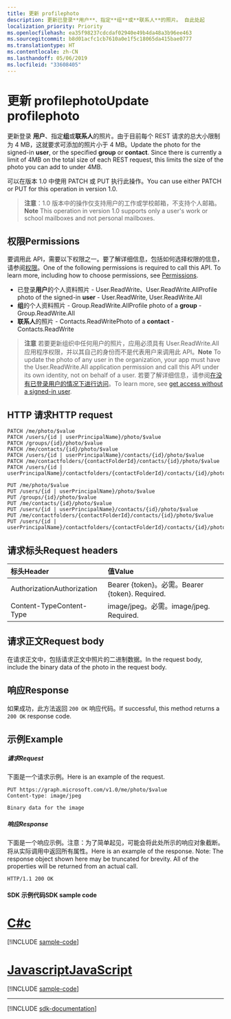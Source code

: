 ```yaml
---
title: 更新 profilephoto
description: 更新已登录**用户**、指定**组**或**联系人**的照片。 自此处起
localization_priority: Priority
ms.openlocfilehash: ea35f98237cdcdaf02940e49b4da48a3b96ee463
ms.sourcegitcommit: b8d01acfc1cb7610a0e1f5c18065da415bae0777
ms.translationtype: HT
ms.contentlocale: zh-CN
ms.lasthandoff: 05/06/2019
ms.locfileid: "33608405"
---
```

# <a name="update-profilephoto"></a><span data-ttu-id="c3982-104">更新 profilephoto</span><span class="sxs-lookup"><span data-stu-id="c3982-104">Update profilephoto</span></span>

<span data-ttu-id="c3982-p102">更新登录 **用户**、指定**组**或**联系人**的照片。由于目前每个 REST 请求的总大小限制为 4 MB，这就要求可添加的照片小于 4 MB。</span><span class="sxs-lookup"><span data-stu-id="c3982-p102">Update the photo for the signed-in **user**, or the specified **group** or **contact**. Since there is currently a limit of 4MB on the total size of each REST request, this limits the size of the photo you can add to under 4MB.</span></span>

<span data-ttu-id="c3982-107">可以在版本 1.0 中使用 PATCH 或 PUT 执行此操作。</span><span class="sxs-lookup"><span data-stu-id="c3982-107">You can use either PATCH or PUT for this operation in version 1.0.</span></span>

> <span data-ttu-id="c3982-108">**注意**：1.0 版本中的操作仅支持用户的工作或学校邮箱，不支持个人邮箱。</span><span class="sxs-lookup"><span data-stu-id="c3982-108">**Note** This operation in version 1.0 supports only a user's work or school mailboxes and not personal mailboxes.</span></span>

## <a name="permissions"></a><span data-ttu-id="c3982-109">权限</span><span class="sxs-lookup"><span data-stu-id="c3982-109">Permissions</span></span>
<span data-ttu-id="c3982-p103">要调用此 API，需要以下权限之一。要了解详细信息，包括如何选择权限的信息，请参阅[权限](/graph/permissions-reference)。</span><span class="sxs-lookup"><span data-stu-id="c3982-p103">One of the following permissions is required to call this API. To learn more, including how to choose permissions, see [Permissions](/graph/permissions-reference).</span></span>

- <span data-ttu-id="c3982-112">已登录**用户**的个人资料照片 - User.ReadWrite、User.ReadWrite.All</span><span class="sxs-lookup"><span data-stu-id="c3982-112">Profile photo of the signed-in **user** - User.ReadWrite, User.ReadWrite.All</span></span>
- <span data-ttu-id="c3982-113">**组**的个人资料照片 - Group.ReadWrite.All</span><span class="sxs-lookup"><span data-stu-id="c3982-113">Profile photo of a **group** - Group.ReadWrite.All</span></span>
- <span data-ttu-id="c3982-114">**联系人**的照片 - Contacts.ReadWrite</span><span class="sxs-lookup"><span data-stu-id="c3982-114">Photo of a **contact** - Contacts.ReadWrite</span></span>

> <span data-ttu-id="c3982-115">**注意** 若要更新组织中任何用户的照片，应用必须具有 User.ReadWrite.All 应用程序权限，并以其自己的身份而不是代表用户来调用此 API。</span><span class="sxs-lookup"><span data-stu-id="c3982-115">**Note** To update the photo of any user in the organization, your app must have the User.ReadWrite.All application permission and call this API under its own identity, not on behalf of a user.</span></span> <span data-ttu-id="c3982-116">若要了解详细信息，请参阅[在没有已登录用户的情况下进行访问](/graph/auth-v2-service)。</span><span class="sxs-lookup"><span data-stu-id="c3982-116">To learn more, see [get access without a signed-in user](/graph/auth-v2-service).</span></span>

## <a name="http-request"></a><span data-ttu-id="c3982-117">HTTP 请求</span><span class="sxs-lookup"><span data-stu-id="c3982-117">HTTP request</span></span>
<!-- { "blockType": "ignored" } -->
```http
PATCH /me/photo/$value
PATCH /users/{id | userPrincipalName}/photo/$value
PATCH /groups/{id}/photo/$value
PATCH /me/contacts/{id}/photo/$value
PATCH /users/{id | userPrincipalName}/contacts/{id}/photo/$value
PATCH /me/contactfolders/{contactFolderId}/contacts/{id}/photo/$value
PATCH /users/{id | userPrincipalName}/contactfolders/{contactFolderId}/contacts/{id}/photo/$value

PUT /me/photo/$value
PUT /users/{id | userPrincipalName}/photo/$value
PUT /groups/{id}/photo/$value
PUT /me/contacts/{id}/photo/$value
PUT /users/{id | userPrincipalName}/contacts/{id}/photo/$value
PUT /me/contactfolders/{contactFolderId}/contacts/{id}/photo/$value
PUT /users/{id | userPrincipalName}/contactfolders/{contactFolderId}/contacts/{id}/photo/$value
```
## <a name="request-headers"></a><span data-ttu-id="c3982-118">请求标头</span><span class="sxs-lookup"><span data-stu-id="c3982-118">Request headers</span></span>
| <span data-ttu-id="c3982-119">标头</span><span class="sxs-lookup"><span data-stu-id="c3982-119">Header</span></span>       | <span data-ttu-id="c3982-120">值</span><span class="sxs-lookup"><span data-stu-id="c3982-120">Value</span></span> |
|:---------------|:--------|
| <span data-ttu-id="c3982-121">Authorization</span><span class="sxs-lookup"><span data-stu-id="c3982-121">Authorization</span></span>  | <span data-ttu-id="c3982-p105">Bearer {token}。必需。</span><span class="sxs-lookup"><span data-stu-id="c3982-p105">Bearer {token}. Required.</span></span>  |
| <span data-ttu-id="c3982-124">Content-Type</span><span class="sxs-lookup"><span data-stu-id="c3982-124">Content-Type</span></span>  | <span data-ttu-id="c3982-p106">image/jpeg。必需。</span><span class="sxs-lookup"><span data-stu-id="c3982-p106">image/jpeg. Required.</span></span>  |

## <a name="request-body"></a><span data-ttu-id="c3982-127">请求正文</span><span class="sxs-lookup"><span data-stu-id="c3982-127">Request body</span></span>
<span data-ttu-id="c3982-128">在请求正文中，包括请求正文中照片的二进制数据。</span><span class="sxs-lookup"><span data-stu-id="c3982-128">In the request body, include the binary data of the photo in the request body.</span></span>

## <a name="response"></a><span data-ttu-id="c3982-129">响应</span><span class="sxs-lookup"><span data-stu-id="c3982-129">Response</span></span>

<span data-ttu-id="c3982-130">如果成功，此方法返回 `200 OK` 响应代码。</span><span class="sxs-lookup"><span data-stu-id="c3982-130">If successful, this method returns a `200 OK` response code.</span></span>
## <a name="example"></a><span data-ttu-id="c3982-131">示例</span><span class="sxs-lookup"><span data-stu-id="c3982-131">Example</span></span>
##### <a name="request"></a><span data-ttu-id="c3982-132">请求</span><span class="sxs-lookup"><span data-stu-id="c3982-132">Request</span></span>
<span data-ttu-id="c3982-133">下面是一个请求示例。</span><span class="sxs-lookup"><span data-stu-id="c3982-133">Here is an example of the request.</span></span>
<!-- {
  "blockType": "request",
  "name": "update_profilephoto"
}-->
```http
PUT https://graph.microsoft.com/v1.0/me/photo/$value
Content-type: image/jpeg

Binary data for the image

```
##### <a name="response"></a><span data-ttu-id="c3982-134">响应</span><span class="sxs-lookup"><span data-stu-id="c3982-134">Response</span></span>
<span data-ttu-id="c3982-p107">下面是一个响应示例。注意：为了简单起见，可能会将此处所示的响应对象截断。将从实际调用中返回所有属性。</span><span class="sxs-lookup"><span data-stu-id="c3982-p107">Here is an example of the response. Note: The response object shown here may be truncated for brevity. All of the properties will be returned from an actual call.</span></span>
<!-- {
  "blockType": "response",
  "truncated": true,
  "@odata.type": "microsoft.graph.profilePhoto"
} -->
```http
HTTP/1.1 200 OK
```
#### <a name="sdk-sample-code"></a><span data-ttu-id="c3982-138">SDK 示例代码</span><span class="sxs-lookup"><span data-stu-id="c3982-138">SDK sample code</span></span>
# <a name="ctabcs"></a>[<span data-ttu-id="c3982-139">C#</span><span class="sxs-lookup"><span data-stu-id="c3982-139">c</span></span>](#tab/cs)
[!INCLUDE [sample-code](../includes/update_profilephoto-Cs-snippets.md)]

# <a name="javascripttabjavascript"></a>[<span data-ttu-id="c3982-140">Javascript</span><span class="sxs-lookup"><span data-stu-id="c3982-140">JavaScript</span></span>](#tab/javascript)
[!INCLUDE [sample-code](../includes/update_profilephoto-Javascript-snippets.md)]

---

[!INCLUDE [sdk-documentation](../includes/snippets_sdk_documentation_link.md)]

<!-- uuid: 8fcb5dbc-d5aa-4681-8e31-b001d5168d79
2015-10-25 14:57:30 UTC -->
<!-- {
  "type": "#page.annotation",
  "description": "Update profilephoto",
  "keywords": "",
  "section": "documentation",
  "tocPath": "",
  "suppressions": [
    "Error: /api-reference/v1.0/api/profilephoto-update.md:\r\n      BookmarkMissing: '[#tab/cs](C#)'. Did you mean: #c (score: 5)",
    "Error: /api-reference/v1.0/api/profilephoto-update.md:\r\n      BookmarkMissing: '[#tab/javascript](Javascript)'. Did you mean: #javascript (score: 4)"
  ]
}-->
